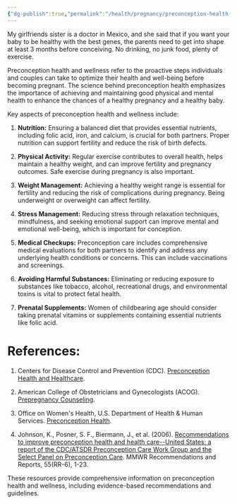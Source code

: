 ```yaml
---
{"dg-publish":true,"permalink":"/health/pregnancy/preconception-health-and-wellness/","created":"Sep 08, 2023, 4:18 PM","updated":""}
---
```



My girlfriends sister is a doctor in Mexico, and she said that if you want your baby to be healthy with the best genes, the parents need to get into shape at least 3 months before conceiving. No drinking, no junk food, plenty of exercise.

Preconception health and wellness refer to the proactive steps individuals and couples can take to optimize their health and well-being before becoming pregnant. The science behind preconception health emphasizes the importance of achieving and maintaining good physical and mental health to enhance the chances of a healthy pregnancy and a healthy baby.

Key aspects of preconception health and wellness include:

1. **Nutrition:** Ensuring a balanced diet that provides essential nutrients, including folic acid, iron, and calcium, is crucial for both partners. Proper nutrition can support fertility and reduce the risk of birth defects.
    
2. **Physical Activity:** Regular exercise contributes to overall health, helps maintain a healthy weight, and can improve fertility and pregnancy outcomes. Safe exercise during pregnancy is also important.
    
3. **Weight Management:** Achieving a healthy weight range is essential for fertility and reducing the risk of complications during pregnancy. Being underweight or overweight can affect fertility.
    
4. **Stress Management:** Reducing stress through relaxation techniques, mindfulness, and seeking emotional support can improve mental and emotional well-being, which is important for conception.
    
5. **Medical Checkups:** Preconception care includes comprehensive medical evaluations for both partners to identify and address any underlying health conditions or concerns. This can include vaccinations and screenings.
    
6. **Avoiding Harmful Substances:** Eliminating or reducing exposure to substances like tobacco, alcohol, recreational drugs, and environmental toxins is vital to protect fetal health.
    
7. **Prenatal Supplements:** Women of childbearing age should consider taking prenatal vitamins or supplements containing essential nutrients like folic acid.
    

# References:

1. Centers for Disease Control and Prevention (CDC). [Preconception Health and Healthcare](https://www.cdc.gov/preconception/index.html).
    
2. American College of Obstetricians and Gynecologists (ACOG). [Prepregnancy Counseling](https://www.acog.org/clinical/clinical-guidance/committee-opinion/articles/2019/08/prepregnancy-counseling).
    
3. Office on Women's Health, U.S. Department of Health & Human Services. [Preconception Health](https://www.womenshealth.gov/pregnancy/you-get-pregnant/preconception-health).
    
4. Johnson, K., Posner, S. F., Biermann, J., et al. (2006). [Recommendations to improve preconception health and health care--United States: a report of the CDC/ATSDR Preconception Care Work Group and the Select Panel on Preconception Care](https://pubmed.ncbi.nlm.nih.gov/16572129/). MMWR Recommendations and Reports, 55(RR-6), 1-23.
    

These resources provide comprehensive information on preconception health and wellness, including evidence-based recommendations and guidelines.